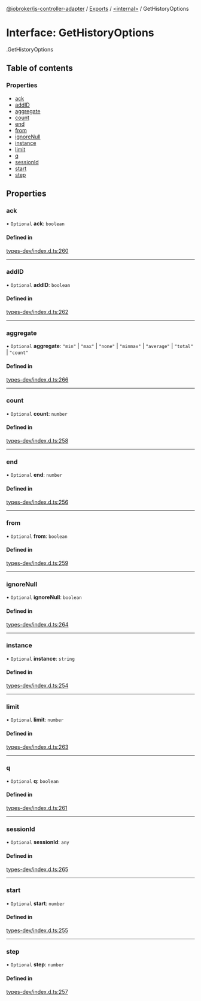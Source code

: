 [@iobroker/js-controller-adapter](../README.md) / [Exports](../modules.md) / [<internal\>](../modules/internal_.md) / GetHistoryOptions

# Interface: GetHistoryOptions

[<internal>](../modules/internal_.md).GetHistoryOptions

## Table of contents

### Properties

- [ack](internal_.GetHistoryOptions.md#ack)
- [addID](internal_.GetHistoryOptions.md#addid)
- [aggregate](internal_.GetHistoryOptions.md#aggregate)
- [count](internal_.GetHistoryOptions.md#count)
- [end](internal_.GetHistoryOptions.md#end)
- [from](internal_.GetHistoryOptions.md#from)
- [ignoreNull](internal_.GetHistoryOptions.md#ignorenull)
- [instance](internal_.GetHistoryOptions.md#instance)
- [limit](internal_.GetHistoryOptions.md#limit)
- [q](internal_.GetHistoryOptions.md#q)
- [sessionId](internal_.GetHistoryOptions.md#sessionid)
- [start](internal_.GetHistoryOptions.md#start)
- [step](internal_.GetHistoryOptions.md#step)

## Properties

### ack

• `Optional` **ack**: `boolean`

#### Defined in

[types-dev/index.d.ts:260](https://github.com/ioBroker/ioBroker.js-controller/blob/53af05e3/packages/types-dev/index.d.ts#L260)

___

### addID

• `Optional` **addID**: `boolean`

#### Defined in

[types-dev/index.d.ts:262](https://github.com/ioBroker/ioBroker.js-controller/blob/53af05e3/packages/types-dev/index.d.ts#L262)

___

### aggregate

• `Optional` **aggregate**: ``"min"`` \| ``"max"`` \| ``"none"`` \| ``"minmax"`` \| ``"average"`` \| ``"total"`` \| ``"count"``

#### Defined in

[types-dev/index.d.ts:266](https://github.com/ioBroker/ioBroker.js-controller/blob/53af05e3/packages/types-dev/index.d.ts#L266)

___

### count

• `Optional` **count**: `number`

#### Defined in

[types-dev/index.d.ts:258](https://github.com/ioBroker/ioBroker.js-controller/blob/53af05e3/packages/types-dev/index.d.ts#L258)

___

### end

• `Optional` **end**: `number`

#### Defined in

[types-dev/index.d.ts:256](https://github.com/ioBroker/ioBroker.js-controller/blob/53af05e3/packages/types-dev/index.d.ts#L256)

___

### from

• `Optional` **from**: `boolean`

#### Defined in

[types-dev/index.d.ts:259](https://github.com/ioBroker/ioBroker.js-controller/blob/53af05e3/packages/types-dev/index.d.ts#L259)

___

### ignoreNull

• `Optional` **ignoreNull**: `boolean`

#### Defined in

[types-dev/index.d.ts:264](https://github.com/ioBroker/ioBroker.js-controller/blob/53af05e3/packages/types-dev/index.d.ts#L264)

___

### instance

• `Optional` **instance**: `string`

#### Defined in

[types-dev/index.d.ts:254](https://github.com/ioBroker/ioBroker.js-controller/blob/53af05e3/packages/types-dev/index.d.ts#L254)

___

### limit

• `Optional` **limit**: `number`

#### Defined in

[types-dev/index.d.ts:263](https://github.com/ioBroker/ioBroker.js-controller/blob/53af05e3/packages/types-dev/index.d.ts#L263)

___

### q

• `Optional` **q**: `boolean`

#### Defined in

[types-dev/index.d.ts:261](https://github.com/ioBroker/ioBroker.js-controller/blob/53af05e3/packages/types-dev/index.d.ts#L261)

___

### sessionId

• `Optional` **sessionId**: `any`

#### Defined in

[types-dev/index.d.ts:265](https://github.com/ioBroker/ioBroker.js-controller/blob/53af05e3/packages/types-dev/index.d.ts#L265)

___

### start

• `Optional` **start**: `number`

#### Defined in

[types-dev/index.d.ts:255](https://github.com/ioBroker/ioBroker.js-controller/blob/53af05e3/packages/types-dev/index.d.ts#L255)

___

### step

• `Optional` **step**: `number`

#### Defined in

[types-dev/index.d.ts:257](https://github.com/ioBroker/ioBroker.js-controller/blob/53af05e3/packages/types-dev/index.d.ts#L257)

